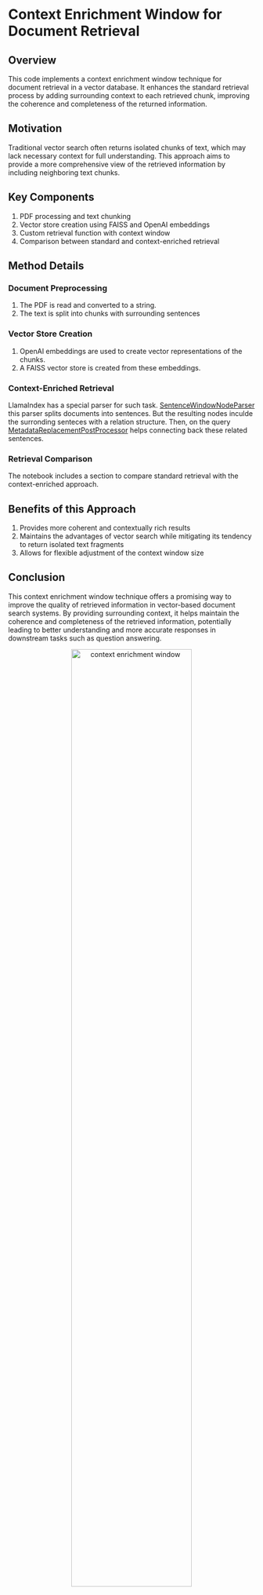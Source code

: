 # Context Enrichment Window for Document Retrieval

## Overview

This code implements a context enrichment window technique for document retrieval in a vector database. It enhances the standard retrieval process by adding surrounding context to each retrieved chunk, improving the coherence and completeness of the returned information.

## Motivation

Traditional vector search often returns isolated chunks of text, which may lack necessary context for full understanding. This approach aims to provide a more comprehensive view of the retrieved information by including neighboring text chunks.

## Key Components

1. PDF processing and text chunking
2. Vector store creation using FAISS and OpenAI embeddings
3. Custom retrieval function with context window
4. Comparison between standard and context-enriched retrieval

## Method Details

### Document Preprocessing

1. The PDF is read and converted to a string.
2. The text is split into chunks with surrounding sentences

### Vector Store Creation

1. OpenAI embeddings are used to create vector representations of the chunks.
2. A FAISS vector store is created from these embeddings.

### Context-Enriched Retrieval

LlamaIndex has a special parser for such task. [SentenceWindowNodeParser](https://docs.llamaindex.ai/en/stable/module_guides/loading/node_parsers/modules/#sentencewindownodeparser) this parser splits documents into sentences. But the resulting nodes inculde the surronding senteces with a relation structure. Then, on the query [MetadataReplacementPostProcessor](https://docs.llamaindex.ai/en/stable/module_guides/querying/node_postprocessors/node_postprocessors/#metadatareplacementpostprocessor) helps connecting back these related sentences.

### Retrieval Comparison

The notebook includes a section to compare standard retrieval with the context-enriched approach.

## Benefits of this Approach

1. Provides more coherent and contextually rich results
2. Maintains the advantages of vector search while mitigating its tendency to return isolated text fragments
3. Allows for flexible adjustment of the context window size

## Conclusion

This context enrichment window technique offers a promising way to improve the quality of retrieved information in vector-based document search systems. By providing surrounding context, it helps maintain the coherence and completeness of the retrieved information, potentially leading to better understanding and more accurate responses in downstream tasks such as question answering.

<div style="text-align: center;">

<img src="../images/vector-search-comparison_context_enrichment.svg" alt="context enrichment window" style="width:70%; height:auto;">
</div>

### Import libraries and environment variables


```python
from llama_index.core import Settings
from llama_index.llms.openai import OpenAI
from llama_index.embeddings.openai import OpenAIEmbedding
from llama_index.core.readers import SimpleDirectoryReader
from llama_index.vector_stores.faiss import FaissVectorStore
from llama_index.core.ingestion import IngestionPipeline
from llama_index.core.node_parser import SentenceWindowNodeParser, SentenceSplitter
from llama_index.core import VectorStoreIndex
from llama_index.core.postprocessor import MetadataReplacementPostProcessor
import faiss
import os
import sys
from dotenv import load_dotenv
from pprint import pprint

sys.path.append(os.path.abspath(os.path.join(os.getcwd(), '..'))) # Add the parent directory to the path sicnce we work with notebooks

# Load environment variables from a .env file
load_dotenv()

# Set the OpenAI API key environment variable
os.environ["OPENAI_API_KEY"] = os.getenv('OPENAI_API_KEY')

# Llamaindex global settings for llm and embeddings
EMBED_DIMENSION=512
Settings.llm = OpenAI(model="gpt-3.5-turbo")
Settings.embed_model = OpenAIEmbedding(model="text-embedding-3-small", dimensions=EMBED_DIMENSION)
```

### Read docs


```python
path = "../data/"
reader = SimpleDirectoryReader(input_dir=path, required_exts=['.pdf'])
documents = reader.load_data()
print(documents[0])
```

### Create vector store and retriever


```python
# Create FaisVectorStore to store embeddings
fais_index = faiss.IndexFlatL2(EMBED_DIMENSION)
vector_store = FaissVectorStore(faiss_index=fais_index)
```

## Ingestion Pipelines

### Ingestion Pipeline with Sentence Splitter


```python
base_pipeline = IngestionPipeline(
    transformations=[SentenceSplitter()],
    vector_store=vector_store
)

base_nodes = base_pipeline.run(documents=documents)
```

### Ingestion Pipeline with Sentence Window


```python
node_parser = SentenceWindowNodeParser(
    # How many sentences on both sides to capture. 
    # Setting this to 3 results in 7 sentences.
    window_size=3,
    # the metadata key for to be used in MetadataReplacementPostProcessor
    window_metadata_key="window",
    # the metadata key that holds the original sentence
    original_text_metadata_key="original_sentence"
)

# Create a pipeline with defined document transformations and vectorstore
pipeline = IngestionPipeline(
    transformations=[node_parser],
    vector_store=vector_store,
)

windowed_nodes = pipeline.run(documents=documents)
```

## Querying


```python
query = "Explain the role of deforestation and fossil fuels in climate change"
```

### Querying *without* Metadata Replacement 


```python
# Create vector index from base nodes
base_index = VectorStoreIndex(base_nodes)

# Instantiate query engine from vector index
base_query_engine = base_index.as_query_engine(
    similarity_top_k=1,
)

# Send query to the engine to get related node(s)
base_response = base_query_engine.query(query)

print(base_response)
```

#### Print Metadata of the Retrieved Node


```python
pprint(base_response.source_nodes[0].node.metadata)
```

### Querying with Metadata Replacement
"Metadata replacement" intutively might sound a little off topic since we're working on the base sentences. But LlamaIndex stores these "before/after sentences" in the metadata data of the nodes. Therefore to build back up these windows of sentences we need Metadata replacement post processor.


```python
# Create window index from nodes created from SentenceWindowNodeParser
windowed_index = VectorStoreIndex(windowed_nodes)

# Instantiate query enine with MetadataReplacementPostProcessor
windowed_query_engine = windowed_index.as_query_engine(
    similarity_top_k=1,
    node_postprocessors=[
        MetadataReplacementPostProcessor(
            target_metadata_key="window" # `window_metadata_key` key defined in SentenceWindowNodeParser
            )
        ],
)

# Send query to the engine to get related node(s)
windowed_response = windowed_query_engine.query(query)

print(windowed_response)
```

#### Print Metadata of the Retrieved Node


```python
# Window and original sentence are added to the metadata
pprint(windowed_response.source_nodes[0].node.metadata)
```
